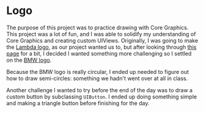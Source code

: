 # Logo

The purpose of this project was to practice drawing with Core Graphics. This project was a lot of fun, and I was able to solidify my understanding of Core Graphics and creating custom UIViews. Originally, I was going to make the [Lambda logo](https://assets-global.website-files.com/5cd091cfb5499f22bdf72905/5cd0922159aa32213d6fd7d4_lambda-newlogo.png), as our project wanted us to, but after looking through [this page](https://dribbble.com/search?q=logo) for a bit, I decided I wanted something more challenging so I settled on the [BMW logo](http://www.car-brand-names.com/wp-content/uploads/2015/04/BMW-logo.png).

Because the BMW logo is really circular, I ended up needed to figure out how to draw semi-circles: something we hadn't went over at all in class.

Another challenge I wanted to try before the end of the day was to draw a custom button by subclassing `UIButton`. I ended up doing something simple and making a triangle button before finishing for the day.

